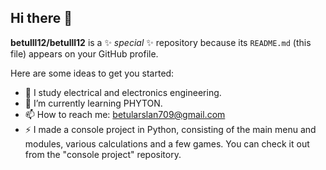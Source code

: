 ## Hi there 👋


**betulll12/betulll12** is a ✨ _special_ ✨ repository because its `README.md` (this file) appears on your GitHub profile.

Here are some ideas to get you started:

- 🔭 I study electrical and electronics engineering.
- 🌱 I’m currently learning PHYTON.
- 📫 How to reach me: betularslan709@gmail.com
- ⚡ I made a console project in Python, consisting of the main menu and modules, various calculations and a few games. You can check it out from the "console project" repository.


